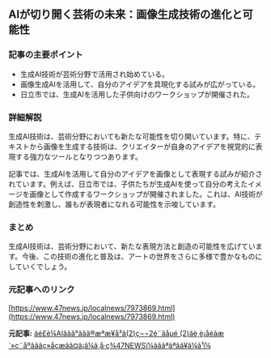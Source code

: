 ## AIが切り開く芸術の未来：画像生成技術の進化と可能性

### 記事の主要ポイント

* 生成AI技術が芸術分野で活用され始めている。
* 画像生成AIを活用して、自分のアイデアを具現化する試みが広がっている。
* 日立市では、生成AIを活用した子供向けのワークショップが開催された。

### 詳細解説

生成AI技術は、芸術分野においても新たな可能性を切り開いています。特に、テキストから画像を生成する技術は、クリエイターが自身のアイデアを視覚的に表現する強力なツールとなりつつあります。

記事では、生成AIを活用して自分のアイデアを画像として表現する試みが紹介されています。例えば、日立市では、子供たちが生成AIを使って自分の考えたイメージを画像として作成するワークショップが開催されました。これは、AI技術が創造性を刺激し、誰もが表現者になれる可能性を示唆しています。

### まとめ

生成AI技術は、芸術分野において、新たな表現方法と創造の可能性を広げています。今後、この技術の進化と普及は、アートの世界をさらに多様で豊かなものにしていくでしょう。

### 元記事へのリンク

[https://www.47news.jp/localnews/7973869.html](https://www.47news.jp/localnews/7973869.html)


**元記事:** [ãé£è¼AIããã°ããã®æªæ¥å³ã(2)ç¬¬2é¨ãåµé (2)ãè¸è¡åéãæ´»ç¨åºãããç»åçæãã¤ã¡ã¼ã¸å·ç¾47NEWSï¼ãããªãªãã¥ã¼ã¹ï¼](https://www.47news.jp/12534525.html)